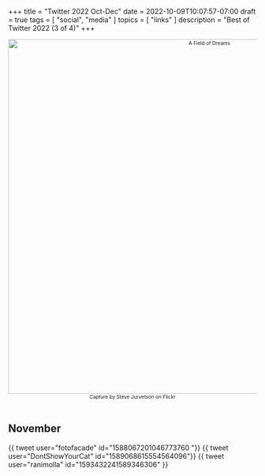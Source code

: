 +++
title = "Twitter 2022 Oct-Dec"
date = 2022-10-09T10:07:57-07:00
draft = true
tags = [
  "social",
  "media"
]
topics = [
  "links"
]
description = "Best of Twitter 2022 (3 of 4)"
+++
<div align="center" style="font-size:x-small"><img src="https://milkfish08.s3.amazonaws.com/photo/blog/40054482212_3d4849f1aa_c.jpg" width="800" height="720" alt="A Field of Dreams"
title="A Field of Dreams" /><br />
Capture by Steve Jurvetson on Flickr</div><br clear="all" />


## November

{{ tweet user="fotofacade" id="1588067201046773760 "}}
{{ tweet user="DontShowYourCat" id="1589068615554564096"}}
{{ tweet user="ranimolla" id="1593432241589346306" }}
